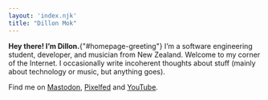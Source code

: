 ```yaml
---
layout: 'index.njk'
title: "Dillon Mok"
---
```


**Hey there! I’m Dillon.**{"#homepage-greeting"} I’m a software engineering student, developer, and musician from New Zealand. Welcome to my corner of the Internet. I occasionally write incoherent thoughts about stuff (mainly about technology or music, but anything goes).

Find me on [Mastodon](https://mastodon.social/@dillonmok), [Pixelfed](https://pixelfed.social/i/web/profile/573961613254983209) and [YouTube](https://www.youtube.com/@dillonmok).